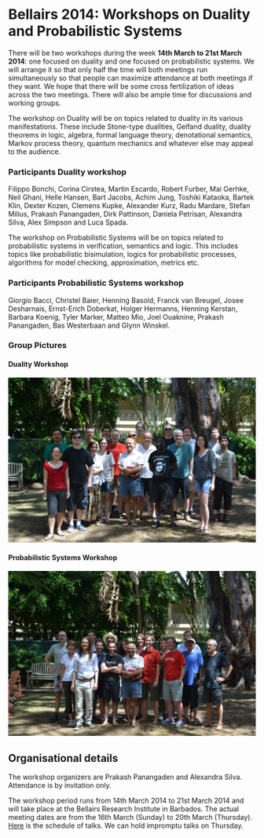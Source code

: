 # Bellairs 2014: Workshops on Duality and Probabilistic Systems


There will be two workshops during the week **14th March to 21st March 2014**: one focused on duality and one focused on probabilistic systems. We will arrange it so that only half the time will both meetings run simultaneously so that people can maximize attendance at both meetings if they want. We hope that there will be some cross fertilization of ideas across the two meetings. There will also be ample time for discussions and working groups.

The workshop on Duality will be on topics related to duality in its various manifestations. These include Stone-type dualities, Gelfand duality, duality theorems in logic, algebra, formal language theory, denotational semantics, Markov process theory, quantum mechanics and whatever else may appeal to the audience. 

### Participants Duality workshop 

Filippo Bonchi, Corina Cirstea, Martin Escardo, Robert Furber, Mai Gerhke, Neil Ghani, Helle Hansen, Bart Jacobs, Achim Jung, Toshiki Kataoka, Bartek Klin, Dexter Kozen, Clemens Kupke, Alexander Kurz, Radu Mardare, Stefan Milius, Prakash Panangaden, Dirk Pattinson, Daniela Petrisan, Alexandra Silva, Alex Simpson and Luca Spada.

The workshop on Probabilistic Systems will be on topics related to probabilistic systems in verification, semantics and logic. This includes topics like probabilistic bisimulation, logics for probabilistic processes, algorithms for model checking, approximation, metrics etc. 

### Participants Probabilistic Systems workshop 
Giorgio Bacci, Christel Baier, Henning Basold, Franck van Breugel, Josee Desharnais, Ernst-Erich Doberkat, Holger Hermanns, Henning Kerstan, Barbara Koenig, Tyler Marker, Matteo Mio, Joel Ouaknine, Prakash Panangaden, Bas Westerbaan and Glynn Winskel.

### Group Pictures

#### Duality Workshop
![Group Picture Duality](img/2014-duality.jpg)


#### Probabilistic Systems Workshop
![Group Picture Prob](img/2014-prob.jpg)


## Organisational details 

The workshop organizers are Prakash Panangaden and Alexandra Silva. Attendance is by invitation only.


The workshop period runs from 14th March 2014 to 21st March 2014 and will take place at the Bellairs Research Institute in Barbados. The actual meeting dates are from the 16th March (Sunday) to 20th March (Thursday). [Here](schedule14.pdf) is the schedule of talks. We can hold impromptu talks on Thursday.


